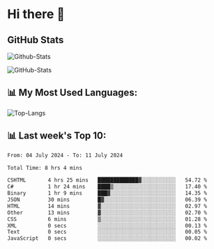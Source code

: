 # Hi there 👋

## GitHub Stats
![Github-Stats](https://github-readme-stats-sigma-five.vercel.app/api?username=ltorson&show_icons=true&theme=radical&count_private=true)

![GitHub-Stats](https://github-readme-stats.vercel.app/api/wakatime?username=LeeTorson&theme=synthwave&size_weight=0.5&count_weight=0.5&title_color=36F9F6&langs_count=10&count_private=true)

## 📊 My Most Used Languages:
![Top-Langs](https://github-readme-stats-sigma-five.vercel.app/api/top-langs/?username=LTorson&layout=compact&langs_count=10)


## 📊 Last week's Top 10:
<!--START_SECTION:waka-->

```txt
From: 04 July 2024 - To: 11 July 2024

Total Time: 8 hrs 4 mins

CSHTML       4 hrs 25 mins   █████████████▓░░░░░░░░░░░   54.72 %
C#           1 hr 24 mins    ████▒░░░░░░░░░░░░░░░░░░░░   17.40 %
Binary       1 hr 9 mins     ███▓░░░░░░░░░░░░░░░░░░░░░   14.35 %
JSON         30 mins         █▓░░░░░░░░░░░░░░░░░░░░░░░   06.39 %
HTML         14 mins         ▓░░░░░░░░░░░░░░░░░░░░░░░░   02.97 %
Other        13 mins         ▓░░░░░░░░░░░░░░░░░░░░░░░░   02.70 %
CSS          6 mins          ▒░░░░░░░░░░░░░░░░░░░░░░░░   01.28 %
XML          0 secs          ░░░░░░░░░░░░░░░░░░░░░░░░░   00.13 %
Text         0 secs          ░░░░░░░░░░░░░░░░░░░░░░░░░   00.05 %
JavaScript   0 secs          ░░░░░░░░░░░░░░░░░░░░░░░░░   00.02 %
```

<!--END_SECTION:waka-->
